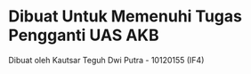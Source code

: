# Dibuat Untuk Memenuhi Tugas Pengganti UAS AKB 
Dibuat oleh Kautsar Teguh Dwi Putra - 10120155 (IF4)
